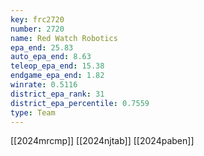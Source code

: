 ```yaml
---
key: frc2720
number: 2720
name: Red Watch Robotics
epa_end: 25.83
auto_epa_end: 8.63
teleop_epa_end: 15.38
endgame_epa_end: 1.82
winrate: 0.5116
district_epa_rank: 31
district_epa_percentile: 0.7559
type: Team
---
```

[[2024mrcmp]]
[[2024njtab]]
[[2024paben]]
